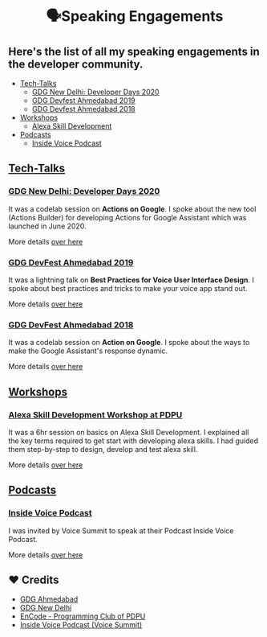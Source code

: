 <h1 align="center">🗣️Speaking Engagements</h1>

## Here's the list of all my speaking engagements in the developer community.

- [Tech-Talks](#tech-talks)
  - [GDG New Delhi: Developer Days 2020](./Tech-Talks/Developer-Days-GDG-New-Delhi-2020/README.md)
  - [GDG Devfest Ahmedabad 2019](./Tech-Talks/DevFest-Ahmedabad-2019/README.md)
  - [GDG Devfest Ahmedabad 2018](./Tech-Talks/DevFest-Ahmedabad-2018/README.md)
- [Workshops](#Workshops)
  - [Alexa Skill Development](./Workshops/Alexa-Workshop-at-PDPU/README.md)
- [Podcasts](#Podcasts)
  - [Inside Voice Podcast](./Podcasts/Inside-Voice-Podcast/README.md)

## [Tech-Talks](./Tech-Talks)

### [GDG New Delhi: Developer Days 2020](./Tech-Talks/Developer-Days-GDG-New-Delhi-2020/README.md)

It was a codelab session on **Actions on Google**. I spoke about the new tool (Actions Builder) for developing Actions for Google Assistant which was launched in June 2020.

More details [over here](./Tech-Talks/Developer-Days-GDG-New-Delhi-2020/README.md)

### [GDG DevFest Ahmedabad 2019](./Tech-Talks/DevFest-Ahmedabad-2019/README.md)

It was a lightning talk on **Best Practices for Voice User Interface Design**. I spoke about best practices and tricks to make your voice app stand out.

More details [over here](./Tech-Talks/DevFest-Ahmedabad-2019/README.md)

### [GDG DevFest Ahmedabad 2018](./Tech-Talks/DevFest-Ahmedabad-2018/README.md)

It was a codelab session on **Action on Google**. I spoke about the ways to make the Google Assistant's response dynamic.

More details [over here](./Tech-Talks/DevFest-Ahmedabad-2018/README.md)


## [Workshops](./Workshops)

### [Alexa Skill Development Workshop at PDPU](./Workshops/Alexa-Workshop-at-PDPU/README.md)

It was a 6hr session on basics on Alexa Skill Development. I explained all the key terms required to get start with developing alexa skills. I had guided them step-by-step to design, develop and test alexa skill. 

More details [over here](./Workshops/Alexa-Workshop-at-PDPU/README.md)

## [Podcasts](./Podcasts)

### [Inside Voice Podcast](./Podcasts/Inside-Voice-Podcast/README.md)

I was invited by Voice Summit to speak at their Podcast Inside Voice Podcast. 

More details [over here](./Podcasts/Inside-Voice-Podcast/README.md)


## ❤️ Credits

- [GDG Ahmedabad](https://gdgahmedabad.com/)
- [GDG New Delhi](http://gdgnewdelhi.github.io/)
- [EnCode - Programming Club of PDPU](https://www.facebook.com/encodepdpu/)
- [Inside Voice Podcast (Voice Summit)](https://www.voicesummit.ai/)
